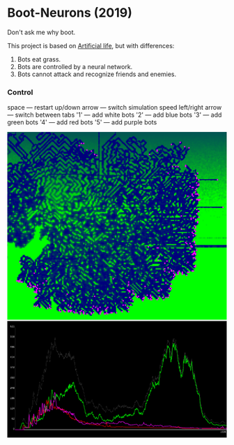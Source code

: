 # Boot-Neurons (2019)
Don't ask me why boot.

This project is based on [Artificial life](https://www.youtube.com/watch?v=PCx228KcOow), but with differences:
1) Bots eat grass.
2) Bots are controlled by a neural network.
3) Bots cannot attack and recognize friends and enemies.

### Сontrol
space — restart
up/down arrow — switch simulation speed
left/right arrow — switch between tabs
'1' — add white bots
'2' — add blue bots
'3' — add green bots
'4' — add red bots
'5' — add purple bots

![](img/bots3.png)
![](img/chart1.png)
